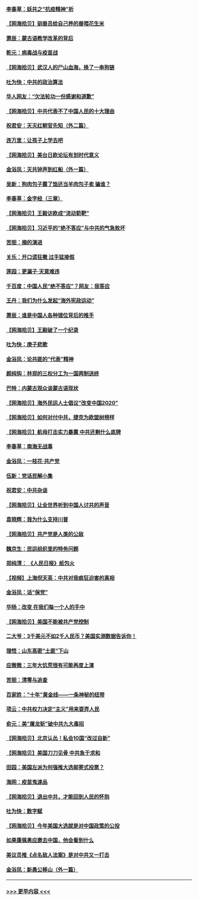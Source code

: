 #### [李春草：妖共之“抗疫精神”析](../pages/nsc993/n12395240.md?t=09110602) 
#### [【网海拾贝】驯兽员给自己养的兽喂花生米](../pages/nsc993/n12393919.md?t=09110602) 
#### [萧辰：蒙古语教学改革的背后](../pages/nsc993/n12393677.md?t=09110602) 
#### [乾元：病毒战与疫苗战](../pages/nsc993/n12393107.md?t=09110602) 
#### [【网海拾贝】武汉人的尸山血海，换了一串狗链](../pages/nsc993/n12393043.md?t=09110602) 
#### [吐为快：中共的政治算法](../pages/nsc993/n12390506.md?t=09110602) 
#### [华人网友：“欠法轮功一份感谢和道歉”](../pages/nsc993/n12390098.md?t=09110602) 
#### [【网海拾贝】中共代表不了中国人民的十大理由](../pages/nsc993/n12388155.md?t=09110602) 
#### [祝君安：天灭红朝官先知（外二篇）](../pages/nsc993/n12387957.md?t=09110602) 
#### [连万里：让孩子上学去吧](../pages/nsc993/n12385309.md?t=09110602) 
#### [【网海拾贝】美台日欧论坛有划时代意义](../pages/nsc993/n12385232.md?t=09110602) 
#### [金浴凤：灭共钟声到红船（外一篇）](../pages/nsc993/n12385154.md?t=09110602) 
#### [吴新：狗肉包子露了馅还当羊肉包子卖 骗谁？](../pages/nsc993/n12385133.md?t=09110602) 
#### [李春草：金字经（三章）](../pages/nsc993/n12383691.md?t=09110602) 
#### [【网海拾贝】王毅访欧成“流动箭靶”](../pages/nsc993/n12383338.md?t=09110602) 
#### [【网海拾贝】习近平的“绝不答应”与中共的气急败坏](../pages/nsc993/n12382819.md?t=09110602) 
#### [苦胆：摘的演进](../pages/nsc993/n12382619.md?t=09110602) 
#### [关乐：开口谎狂撒 过手猛掺假](../pages/nsc993/n12382604.md?t=09110602) 
#### [莲园：更漏子‧天意难违](../pages/nsc993/n12382598.md?t=09110602) 
#### [千百度：中国人民“绝不答应”？网友：我答应](../pages/nsc993/n12382024.md?t=09110602) 
#### [王丹：我们为什么发起“海外宪政运动”](../pages/nsc993/n12380286.md?t=09110602) 
#### [萧辰：谁是中国人各种错位背后的推手](../pages/nsc993/n12379800.md?t=09110602) 
#### [【网海拾贝】王毅破了一个纪录](../pages/nsc993/n12379251.md?t=09110602) 
#### [吐为快：庚子悲歌](../pages/nsc993/n12378821.md?t=09110602) 
#### [金浴凤：论共匪的“代表”精神](../pages/nsc993/n12377546.md?t=09110602) 
#### [颜纯钩：林郑的三权分工为一国两制送终](../pages/nsc993/n12377306.md?t=09110602) 
#### [巴特：内蒙古观众谈蒙古语现状](../pages/nsc993/n12376923.md?t=09110602) 
#### [【网海拾贝】海外民运人士倡议“改变中国2020”](../pages/nsc993/n12376682.md?t=09110602) 
#### [【网海拾贝】如何对付中共，捷克为欧盟树榜样](../pages/nsc993/n12374209.md?t=09110602) 
#### [【网海拾贝】航母打击实力暴露 中共还剩什么底牌](../pages/nsc993/n12371825.md?t=09110602) 
#### [李春草：南海无战事](../pages/nsc993/n12371159.md?t=09110602) 
#### [金浴凤：一枝花·共产党](../pages/nsc993/n12368757.md?t=09110602) 
#### [伍新：党话民解小集](../pages/nsc993/n12366907.md?t=09110602) 
#### [祝君安：中共杂谈](../pages/nsc993/n12366076.md?t=09110602) 
#### [【网海拾贝】让全世界听到中国人讨共的声音](../pages/nsc993/n12365569.md?t=09110602) 
#### [袁晓辉：我为什么支持川普](../pages/nsc993/n12362670.md?t=09110602) 
#### [【网海拾贝】共产党是人类的公敌](../pages/nsc993/n12363182.md?t=09110602) 
#### [魏京生：民运组织里的特务问题](../pages/nsc993/n12363010.md?t=09110602) 
#### [郑纯清： 《人民日报》纸包火](../pages/nsc993/n12362706.md?t=09110602) 
#### [【视频】上海倪天英：中共对我疯狂迫害的真相](../pages/nsc993/n12356341.md?t=09110602) 
#### [金浴凤：话“保党”](../pages/nsc993/n12361867.md?t=09110602) 
#### [华旸：改变 在我们每一个人的手中](../pages/nsc993/n12361774.md?t=09110602) 
#### [【网海拾贝】美国不能被共产党控制](../pages/nsc993/n12360271.md?t=09110602) 
#### [二大爷：3千美元不如2千人民币？美国实测数据告诉你！](../pages/nsc993/n12358563.md?t=09110602) 
#### [理悟：山东高密“土匪”下山](../pages/nsc993/n12358535.md?t=09110602) 
#### [应微微：三年大饥荒很有可能再度上演](../pages/nsc993/n12358523.md?t=09110602) 
#### [苦胆：清零与追查](../pages/nsc993/n12358501.md?t=09110602) 
#### [百家姓：“十年”黄金线——一条神秘的纽带](../pages/nsc993/n12358319.md?t=09110602) 
#### [项云：中共权力决定“主义”用来耍弄人民](../pages/nsc993/n12358172.md?t=09110602) 
#### [俞元：美“屠龙斩”破中共九大毒招](../pages/nsc993/n12357822.md?t=09110602) 
#### [【网海拾贝】北京认怂！私会10国“改过自新”](../pages/nsc993/n12357784.md?t=09110602) 
#### [【网海拾贝】美国刀刀见骨 中共急于求和](../pages/nsc993/n12355511.md?t=09110602) 
#### [田园：美国左派为何强推大选邮寄式投票？](../pages/nsc993/n12352963.md?t=09110602) 
#### [海网：疫苗鬼速品](../pages/nsc993/n12354438.md?t=09110602) 
#### [【网海拾贝】退出中共，才能回到人民的怀抱](../pages/nsc993/n12352634.md?t=09110602) 
#### [吐为快：数字赋](../pages/nsc993/n12352317.md?t=09110602) 
#### [【网海拾贝】今年美国大选就是对中国政策的公投](../pages/nsc993/n12350973.md?t=09110602) 
#### [如果蓬佩奥应邀去中国，他会看到什么](../pages/nsc993/n12350945.md?t=09110602) 
#### [美议员推《点名敌人法案》是对中共又一打击](../pages/nsc993/n12350765.md?t=09110602) 
#### [金浴凤：新愚公移山（外一篇）](../pages/nsc993/n12350253.md?t=09110602) 

----
#### [ >>> 更早内容 <<< ](../indexes/nsc993-earlier.md)
